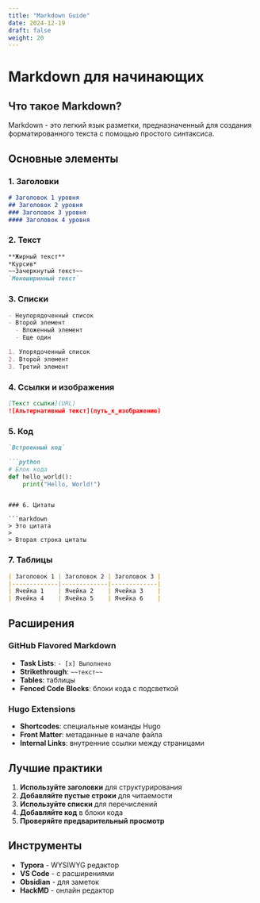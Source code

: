 ```yaml
---
title: "Markdown Guide"
date: 2024-12-19
draft: false
weight: 20
---
```


# Markdown для начинающих

## Что такое Markdown?

Markdown - это легкий язык разметки, предназначенный для создания форматированного текста с помощью простого синтаксиса.

## Основные элементы

### 1. Заголовки

```markdown
# Заголовок 1 уровня
## Заголовок 2 уровня
### Заголовок 3 уровня
#### Заголовок 4 уровня
```

### 2. Текст

```markdown
**Жирный текст**
*Курсив*
~~Зачеркнутый текст~~
`Моноширинный текст`
```

### 3. Списки

```markdown
- Неупорядоченный список
- Второй элемент
  - Вложенный элемент
  - Еще один

1. Упорядоченный список
2. Второй элемент
3. Третий элемент
```

### 4. Ссылки и изображения

```markdown
[Текст ссылки](URL)
![Альтернативный текст](путь_к_изображению)
```

### 5. Код

```markdown
`Встроенный код`

```python
# Блок кода
def hello_world():
    print("Hello, World!")
```
```

### 6. Цитаты

```markdown
> Это цитата
>
> Вторая строка цитаты
```

### 7. Таблицы

```markdown
| Заголовок 1 | Заголовок 2 | Заголовок 3 |
|-------------|-------------|-------------|
| Ячейка 1    | Ячейка 2    | Ячейка 3    |
| Ячейка 4    | Ячейка 5    | Ячейка 6    |
```

## Расширения

### GitHub Flavored Markdown

- **Task Lists**: `- [x] Выполнено`
- **Strikethrough**: `~~текст~~`
- **Tables**: таблицы
- **Fenced Code Blocks**: блоки кода с подсветкой

### Hugo Extensions

- **Shortcodes**: специальные команды Hugo
- **Front Matter**: метаданные в начале файла
- **Internal Links**: внутренние ссылки между страницами

## Лучшие практики

1. **Используйте заголовки** для структурирования
2. **Добавляйте пустые строки** для читаемости
3. **Используйте списки** для перечислений
4. **Добавляйте код** в блоки кода
5. **Проверяйте предварительный просмотр**

## Инструменты

- **Typora** - WYSIWYG редактор
- **VS Code** - с расширениями
- **Obsidian** - для заметок
- **HackMD** - онлайн редактор

